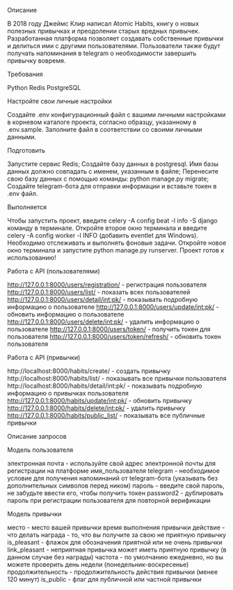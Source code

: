Описание

В 2018 году Джеймс Клир написал Atomic Habits, 
книгу о новых полезных привычках и преодолении старых вредных привычек. 
Разработанная платформа позволяет создавать собственные привычки и 
делиться ими с другими пользователями. 
Пользователи также будут получать напоминания в telegram о 
необходимости завершить привычку вовремя.

Требования

Python
Redis
PostgreSQL

Настройте свои личные настройки

Создайте .env конфигурационный файл с вашими личными настройками в корневом каталоге 
проекта, согласно образцу, указанному в .env.sample. 
Заполните файл в соответствии со своими личными данными.

Подготовить

Запустите сервис Redis;
Создайте базу данных в postgresql. Имя базы данных должно совпадать с именем, указанным в файле;
Перенесите свою базу данных с помощью команды: python manage.py migrate;
Создайте telegram-бота для отправки информации и вставьте токен в .env файл.

Выполняется

Чтобы запустить проект, введите celery -A config beat -l info -S django команду в терминале.
Откройте второе окно терминала и введите celery -A config worker -l INFO (добавить eventlet для Windows).
Необходимо отслеживать и выполнять фоновые задачи.
Откройте новое окно терминала и запустите python manage.py runserver.
Проект готов к использованию!

Работа с API (пользователями)

http://127.0.0.1:8000/users/registration/ - регистрация пользователя
http://127.0.0.1:8000/users/list/ - показать всех пользователей
http://127.0.0.1:8000/users/detail/int:pk/ - показывать подробную информацию о пользователе
http://127.0.0.1:8000/users/update/int:pk/ - обновить информацию о пользователе
http://127.0.0.1:8000/users/delete/int:pk/ - удалить информацию о пользователе
http://127.0.0.1:8000/users/token/ - получить токен для пользователя
http://127.0.0.1:8000/users/token/refresh/ - обновить токен пользователя

Работа с API (привычки)

http://localhost:8000/habits/create/ - создать привычку
http://localhost:8000/habits/list/ - показывать все привычки пользователя
http://localhost:8000/habits/detail/int:pk/ - показывать подробную информацию о привычках пользователя
http://127.0.0.1:8000/habits/update/int:pk/ - обновить привычку
http://127.0.0.1:8000/habits/delete/int:pk/ - удалить привычку
http://127.0.0.1:8000/habits/public_list/ - показывать все публичные привычки

Описание запросов

Модель пользователя

электронная почта - используйте свой адрес электронной почты для регистрации на платформе
имя_пользователя telegram - необходимое условие для получения напоминаний от telegram-бота 
(указывать без дополнительных символов перед ником)
пароль - введите свой пароль, не забудьте ввести его, чтобы получить токен
password2 - дублировать пароль при регистрации пользователя для повторной верификации

Модель привычки

место - место вашей привычки
время выполнения привычки
действие - что делать
награда - то, что вы получите за свою не приятную привычку
is_pleasant - флажок для обозначения приятной или не очень привычки
link_pleasant - неприятная привычка может иметь приятную привычку (в данном случае без награды)
частота - по умолчанию ежедневно, но вы можете проверить день недели (понедельник-воскресенье)
продолжительность - продолжительность действия привычки (менее 120 минут)
is_public - флаг для публичной или частной привычки
